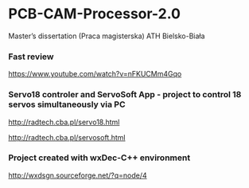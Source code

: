 # PCB-CAM-Processor-2.0
Master’s dissertation (Praca magisterska) ATH Bielsko-Biała

### Fast review
https://www.youtube.com/watch?v=nFKUCMm4Gqo

### Servo18 controler and ServoSoft App - project to control 18 servos simultaneously via PC
http://radtech.cba.pl/servo18.html

http://radtech.cba.pl/servosoft.html

### Project created with wxDec-C++ environment
http://wxdsgn.sourceforge.net/?q=node/4
